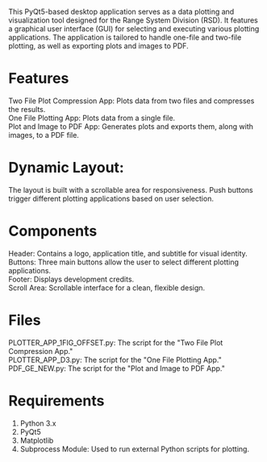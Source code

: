 This PyQt5-based desktop application serves as a data plotting and visualization tool designed for the Range System Division (RSD). It features a graphical user interface (GUI) for selecting and executing various plotting applications. The application is tailored to handle one-file and two-file plotting, as well as exporting plots and images to PDF.

# Features
Two File Plot Compression App: Plots data from two files and compresses the results.
<br>
One File Plotting App: Plots data from a single file.
<br>
Plot and Image to PDF App: Generates plots and exports them, along with images, to a PDF file.

# Dynamic Layout:
The layout is built with a scrollable area for responsiveness.
Push buttons trigger different plotting applications based on user selection.
<br>
# Components
Header: Contains a logo, application title, and subtitle for visual identity.
<br>
Buttons: Three main buttons allow the user to select different plotting applications.
<br>
Footer: Displays development credits.
<br>
Scroll Area: Scrollable interface for a clean, flexible design.
<br>
# Files
PLOTTER_APP_1FIG_OFFSET.py: The script for the "Two File Plot Compression App."
<br>
PLOTTER_APP_D3.py: The script for the "One File Plotting App."
<br>
PDF_GE_NEW.py: The script for the "Plot and Image to PDF App."

# Requirements
  1. Python 3.x
  2. PyQt5
  3. Matplotlib
  4. Subprocess Module: Used to run external Python scripts for plotting.
